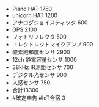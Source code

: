 
- Piano HAT 1750
- unicorn HAT 1200
- アナログジョイスティック 600
- GPS 2100
- フォトリフレクタ 500
- エレクトレットマイクアンプ 900
- 酸素飽和度センサ 2900
- 12ch 静電容量センサ 1000
- 38kHz IR測距センサ 700
- デジタル光センサ 900
- 人感センサ 750
- 合計13300
- #確定申告 #IoT合宿 3